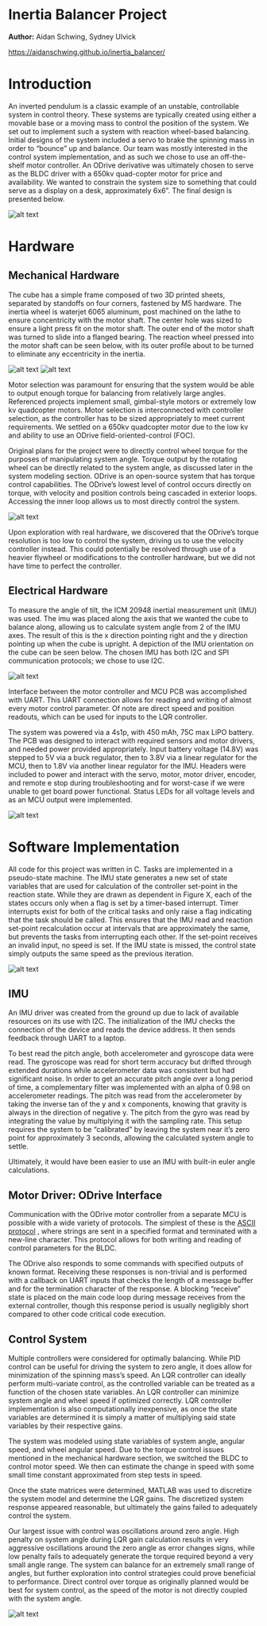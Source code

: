 # Inertia Balancer Project

**Author:** Aidan Schwing, Sydney Ulvick

https://aidanschwing.github.io/inertia_balancer/



# Introduction
An inverted pendulum is a classic example of an unstable, controllable system in control theory. These systems are typically created using either a movable base or a moving mass to control the position of the system. We set out to implement such a system with reaction wheel-based balancing.  Initial designs of the system included a servo to brake the spinning mass in order to “bounce” up and balance. Our team was mostly interested in the control system implementation, and as such we chose to use an off-the-shelf motor controller. An ODrive derivative was ultimately chosen to serve as the BLDC driver with a 650kv quad-copter motor for price and availability. We wanted to constrain the system size to something that could serve as a display on a desk, approximately 6x6”. The final design is presented below. 

![alt text](https://github.com/AidanSchwing/inertia_balancer/blob/main/balancer_code/Core/Pages/image.png)

# Hardware

## Mechanical Hardware
The cube has a simple frame composed of two 3D printed sheets, separated by standoffs on four corners, fastened by M5 hardware. The inertia wheel is waterjet 6065 aluminum, post machined on the lathe to ensure concentricity with the motor shaft. The center hole was sized to ensure a light press fit on the motor shaft. The outer end of the motor shaft was turned to slide into a flanged bearing. The reaction wheel pressed into the motor shaft can be seen below, with its outer profile about to be turned to eliminate any eccentricity in the inertia.

![alt text](https://github.com/AidanSchwing/inertia_balancer/blob/main/balancer_code/Core/Pages/image-1.png)
![alt text](https://github.com/AidanSchwing/inertia_balancer/blob/main/balancer_code/Core/Pages/image-2.png)

Motor selection was paramount for ensuring that the system would be able to output enough torque for balancing from relatively large angles. Referenced projects implement small, gimbal-style motors or extremely low kv quadcopter motors. Motor selection is interconnected with controller selection, as the controller has to be sized appropriately to meet current requirements. We settled on a 650kv quadcopter motor due to the low kv and ability to use an ODrive field-oriented-control (FOC).

Original plans for the project were to directly control wheel torque for the purposes of manipulating system angle. Torque output by the rotating wheel can be directly related to the system angle, as discussed later in the system modeling section. ODrive is an open-source system that has torque control capabilities. The ODrive’s lowest level of control occurs directly on torque, with velocity and position controls being cascaded in exterior loops. Accessing the inner loop allows us to most directly control the system. 

![alt text](https://github.com/AidanSchwing/inertia_balancer/blob/main/balancer_code/Core/Pages/image-3.png)

Upon exploration with real hardware, we discovered that the ODrive’s torque resolution is too low to control the system, driving us to use the velocity controller instead. This could potentially be resolved through use of a heavier flywheel or modifications to the controller hardware, but we did not have time to perfect the controller. 

## Electrical Hardware
To measure the angle of tilt, the ICM 20948 inertial measurement unit (IMU) was used. The imu was placed along the axis that we wanted the cube to balance along, allowing us to calculate system angle from 2 of the IMU axes. The result of this is the x direction pointing right and the y direction pointing up when the cube is upright. A depiction of the IMU orientation on the cube can be seen below. The chosen IMU has both I2C and SPI communication protocols; we chose to use I2C.  

![alt text](https://github.com/AidanSchwing/inertia_balancer/blob/main/balancer_code/Core/Pages/image-4.png)

Interface between the motor controller and MCU PCB was accomplished with UART. This UART connection allows for reading and writing of almost every motor control parameter. Of note are direct speed and position readouts, which can be used for inputs to the LQR controller. 

The system was powered via a 4s1p, with 450 mAh, 75C max LiPO battery. The PCB was designed to interact with required sensors and motor drivers, and needed power provided appropriately. Input battery voltage (14.8V) was stepped to 5V via a buck regulator, then to 3.8V via a linear regulator for the MCU, then to 1.8V via another linear regulator for the IMU. Headers were included to power and interact with the servo, motor, motor driver, encoder, and remote e stop during troubleshooting and for worst-case if we were unable to get board power functional. Status LEDs for all voltage levels and as an MCU output were implemented. 

![alt text](https://github.com/AidanSchwing/inertia_balancer/blob/main/balancer_code/Core/Pages/image-5.png)

# Software Implementation
All code for this project was written in C. Tasks are implemented in a pseudo-state machine. The IMU state generates a new set of state variables that are used for calculation of the controller set-point in the reaction state. While they are drawn as dependent in Figure X, each of the states occurs only when a flag is set by a timer-based interrupt. Timer interrupts exist for both of the critical tasks and only raise a flag indicating that the task should be called. This ensures that the IMU read and reaction set-point recalculation occur at intervals that are approximately the same, but prevents the tasks from interrupting each other. If the set-point receives an invalid input, no speed is set. If the IMU state is missed, the control state simply outputs the same speed as the previous iteration. 

![alt text](https://github.com/AidanSchwing/inertia_balancer/blob/main/balancer_code/Core/Pages/image-6.png)

## IMU
An IMU driver was created from the ground up due to lack of available resources on its use with I2C. The initialization of the IMU checks the connection of the device and reads the device address. It then sends feedback through UART to a laptop. 

To best read the pitch angle, both accelerometer and gyroscope data were read. The gyroscope was read for short term accuracy but drifted through extended durations while accelerometer data was consistent but had significant noise. In order to get an accurate pitch angle over a long period of time, a complementary filter was implemented with an alpha of 0.98 on accelerometer readings. The pitch was read from the accelerometer by taking the inverse tan of the y and x components, knowing that gravity is always in the direction of negative y. The pitch from the gyro was read by integrating the value by multiplying it with the sampling rate. This setup requires the system to be “calibrated” by leaving the system near it’s zero point for approximately 3 seconds, allowing the calculated system angle to settle. 

Ultimately, it would have been easier to use an IMU with built-in euler angle calculations. 

## Motor Driver: ODrive Interface
Communication with the ODrive motor controller from a separate MCU is possible with a wide variety of protocols. The simplest of these is the [ASCII protocol](https://docs.odriverobotics.com/v/latest/manual/ascii-protocol.html) , where strings are sent in a specified format and terminated with a new-line character. This protocol allows for both writing and reading of control parameters for the BLDC. 

The ODrive also responds to some commands with specified outputs of known format. Receiving these responses is non-trivial and is performed with a callback on UART inputs that checks the length of a message buffer and for the termination character of the response. A blocking “receive” state is placed on the main code loop during message receives from the external controller, though this response period is usually negligibly short compared to other code critical code execution.  

## Control System
Multiple controllers were considered for optimally balancing. While PID control can be useful for driving the system to zero angle, it does allow for minimization of the spinning mass’s speed. An LQR controller can ideally perform multi-variate control, as the controlled variable can be treated as a function of the chosen state variables. An LQR controller can minimize system angle and wheel speed if optimized correctly. LQR controller implementation is also computationally inexpensive, as once the state variables are determined it is simply a matter of multiplying said state variables by their respective gains. 

The system was modeled using state variables of system angle, angular speed, and wheel angular speed. Due to the torque control issues mentioned in the mechanical hardware section, we switched the BLDC to control motor speed. We then can estimate the change in speed with some small time constant approximated from step tests in speed.

Once the state matrices were determined, MATLAB was used to discretize the system model and determine the LQR gains. The discretized system response appeared reasonable, but ultimately the gains failed to adequately control the system. 

Our largest issue with control was oscillations around zero angle. High penalty on system angle during LQR gain calculation results in very aggressive oscillations around the zero angle as error changes signs, while low penalty fails to adequately generate the torque required beyond a very small angle range. The system can balance for an extremely small range of angles, but further exploration into control strategies could prove beneficial to performance. Direct control over torque as originally planned would be best for system control, as the speed of the motor is not directly coupled with the system angle. 

![alt text](https://github.com/AidanSchwing/inertia_balancer/blob/main/balancer_code/Core/Pages/image-7.png)
